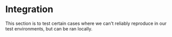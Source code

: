 # Integration

This section is to test certain cases where we can't reliably reproduce in our test environments, but can be ran locally. 